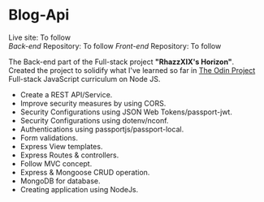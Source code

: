 # Blog-Api

Live site: To follow  
*Back-end* Repository: To follow
*Front-end* Repository: To follow

The Back-end part of the Full-stack project **"RhazzXIX's Horizon"**.  
Created the project to solidify what I've learned so far in [The Odin Project](https://www.theodinproject.com/) Full-stack JavaScript curriculum on Node JS.

- Create a REST API/Service.
- Improve security measures by using CORS.
- Security Configurations using JSON Web Tokens/passport-jwt.
- Security Configurations using dotenv/nconf.
- Authentications using passportjs/passport-local.
- Form validations.
- Express View templates.
- Express Routes & controllers.
- Follow MVC concept.
- Express & Mongoose CRUD operation.
- MongoDB for database.
- Creating application using NodeJs.